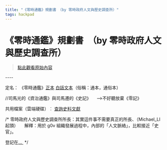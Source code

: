 ```yaml
---
title: "《零時通鑑》規劃書　（by 零時政府人文與歷史調查所）"
tags: hackpad
---
```


# 《零時通鑑》規劃書　（by 零時政府人文與歷史調查所）

> [點此觀看原始內容](https://g0v.hackpad.tw/lbShDOui2Sb)


\-\-\-\-

定名：
《零時通鑑》[正本](https://g0v.hackpad.com/-by--2jER1gMN2cW)
[白話文本](https://g0v.hackpad.com/-by--neMzP2HI885)（俗稱：通本，通俗本）

//司馬光的《資治通鑑》與司馬遷的《史記》
　-->不好聽放棄《零記》


共用檔案（雲端硬碟）︰
[查詢史料文獻](http://goo.gl/mpI9zO)

/*
零時政府人文與歷史調查所所長：其實這件事不需要真正的所長、（Michael_LI起頭）
    解釋：用於 g0v 組織發展過程中，內部的「人文脈絡」，比較接近「史官」。

登記在[... ](https://g0v.hackpad.tw/ciS8hEGw7iu)
*/


